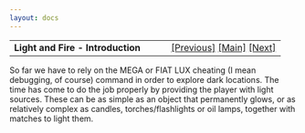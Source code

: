 ```yaml
---
layout: docs
---
```

<table width="100%" data-border="0" data-cellspacing="0"
data-cellpadding="3" data-bgcolor="#C0C0C0">
<colgroup>
<col style="width: 50%" />
<col style="width: 50%" />
</colgroup>
<tbody>
<tr>
<td style="text-align: left;"><strong>Light and Fire -
Introduction<br />
</strong></td>
<td style="text-align: right;"><a
href="basicopenable.html">[Previous]</a> <a
href="generalintroduction.html">[Main]</a> <a
href="brightness.html">[Next]</a></td>
</tr>
</tbody>
</table>

  
So far we have to rely on the MEGA or FIAT LUX cheating (I mean
debugging, of course) command in order to explore dark locations. The
time has come to do the job properly by providing the player with light
sources. These can be as simple as an object that permanently glows, or
as relatively complex as candles, torches/flashlights or oil lamps,
together with matches to light them.  
  
  
